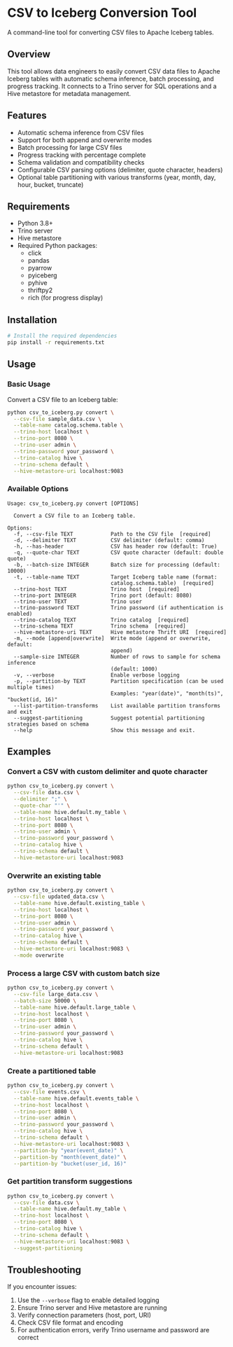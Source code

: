 # CSV to Iceberg Conversion Tool

A command-line tool for converting CSV files to Apache Iceberg tables.

## Overview

This tool allows data engineers to easily convert CSV data files to Apache Iceberg tables with automatic schema inference, batch processing, and progress tracking. It connects to a Trino server for SQL operations and a Hive metastore for metadata management.

## Features

- Automatic schema inference from CSV files
- Support for both append and overwrite modes
- Batch processing for large CSV files
- Progress tracking with percentage complete
- Schema validation and compatibility checks
- Configurable CSV parsing options (delimiter, quote character, headers)
- Optional table partitioning with various transforms (year, month, day, hour, bucket, truncate)

## Requirements

- Python 3.8+
- Trino server
- Hive metastore
- Required Python packages:
  - click
  - pandas
  - pyarrow
  - pyiceberg
  - pyhive
  - thriftpy2
  - rich (for progress display)

## Installation

```bash
# Install the required dependencies
pip install -r requirements.txt
```

## Usage

### Basic Usage

Convert a CSV file to an Iceberg table:

```bash
python csv_to_iceberg.py convert \
  --csv-file sample_data.csv \
  --table-name catalog.schema.table \
  --trino-host localhost \
  --trino-port 8080 \
  --trino-user admin \
  --trino-password your_password \
  --trino-catalog hive \
  --trino-schema default \
  --hive-metastore-uri localhost:9083
```

### Available Options

```
Usage: csv_to_iceberg.py convert [OPTIONS]

  Convert a CSV file to an Iceberg table.

Options:
  -f, --csv-file TEXT            Path to the CSV file  [required]
  -d, --delimiter TEXT           CSV delimiter (default: comma)
  -h, --has-header               CSV has header row (default: True)
  -q, --quote-char TEXT          CSV quote character (default: double quote)
  -b, --batch-size INTEGER       Batch size for processing (default: 10000)
  -t, --table-name TEXT          Target Iceberg table name (format:
                                 catalog.schema.table)  [required]
  --trino-host TEXT              Trino host  [required]
  --trino-port INTEGER           Trino port (default: 8080)
  --trino-user TEXT              Trino user
  --trino-password TEXT          Trino password (if authentication is enabled)
  --trino-catalog TEXT           Trino catalog  [required]
  --trino-schema TEXT            Trino schema  [required]
  --hive-metastore-uri TEXT      Hive metastore Thrift URI  [required]
  -m, --mode [append|overwrite]  Write mode (append or overwrite, default:
                                 append)
  --sample-size INTEGER          Number of rows to sample for schema inference
                                 (default: 1000)
  -v, --verbose                  Enable verbose logging
  -p, --partition-by TEXT        Partition specification (can be used multiple times)
                                 Examples: "year(date)", "month(ts)", "bucket(id, 16)"
  --list-partition-transforms    List available partition transforms and exit
  --suggest-partitioning         Suggest potential partitioning strategies based on schema
  --help                         Show this message and exit.
```

## Examples

### Convert a CSV with custom delimiter and quote character

```bash
python csv_to_iceberg.py convert \
  --csv-file data.csv \
  --delimiter ";" \
  --quote-char "'" \
  --table-name hive.default.my_table \
  --trino-host localhost \
  --trino-port 8080 \
  --trino-user admin \
  --trino-password your_password \
  --trino-catalog hive \
  --trino-schema default \
  --hive-metastore-uri localhost:9083
```

### Overwrite an existing table

```bash
python csv_to_iceberg.py convert \
  --csv-file updated_data.csv \
  --table-name hive.default.existing_table \
  --trino-host localhost \
  --trino-port 8080 \
  --trino-user admin \
  --trino-password your_password \
  --trino-catalog hive \
  --trino-schema default \
  --hive-metastore-uri localhost:9083 \
  --mode overwrite
```

### Process a large CSV with custom batch size

```bash
python csv_to_iceberg.py convert \
  --csv-file large_data.csv \
  --batch-size 50000 \
  --table-name hive.default.large_table \
  --trino-host localhost \
  --trino-port 8080 \
  --trino-user admin \
  --trino-password your_password \
  --trino-catalog hive \
  --trino-schema default \
  --hive-metastore-uri localhost:9083
```

### Create a partitioned table

```bash
python csv_to_iceberg.py convert \
  --csv-file events.csv \
  --table-name hive.default.events_table \
  --trino-host localhost \
  --trino-port 8080 \
  --trino-user admin \
  --trino-password your_password \
  --trino-catalog hive \
  --trino-schema default \
  --hive-metastore-uri localhost:9083 \
  --partition-by "year(event_date)" \
  --partition-by "month(event_date)" \
  --partition-by "bucket(user_id, 16)"
```

### Get partition transform suggestions

```bash
python csv_to_iceberg.py convert \
  --csv-file data.csv \
  --table-name hive.default.my_table \
  --trino-host localhost \
  --trino-port 8080 \
  --trino-catalog hive \
  --trino-schema default \
  --hive-metastore-uri localhost:9083 \
  --suggest-partitioning
```

## Troubleshooting

If you encounter issues:

1. Use the `--verbose` flag to enable detailed logging
2. Ensure Trino server and Hive metastore are running
3. Verify connection parameters (host, port, URI)
4. Check CSV file format and encoding
5. For authentication errors, verify Trino username and password are correct